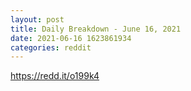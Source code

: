```yaml
--- 
layout: post 
title: Daily Breakdown - June 16, 2021 
date: 2021-06-16 1623861934 
categories: reddit 
--- 
```

https://redd.it/o199k4
